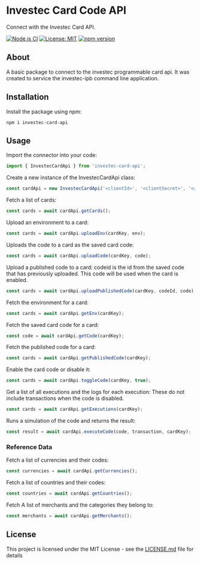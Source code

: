 # Investec Card Code API

Connect with the Investec Card API.

[![Node.js CI](https://github.com/devinpearson/investec-card-api/actions/workflows/node.js.yml/badge.svg)](https://github.com/devinpearson/investec-card-api/actions/workflows/node.js.yml)
[![License: MIT](https://img.shields.io/badge/License-MIT-yellow.svg)](https://opensource.org/licenses/MIT)
[![npm version](https://badge.fury.io/js/investec-card-api.svg)](https://badge.fury.io/js/investec-card-api)

## About

A basic package to connect to the investec programmable card api.
It was created to service the investec-ipb command line application.

## Installation

Install the package using npm:

```
npm i investec-card-api
```

## Usage

Import the connector into your code:

```typescript
import { InvestecCardApi } from 'investec-card-api';
```

Create a new instance of the InvestecCardApi class:

```typescript
const cardApi = new InvestecCardApi('<clientId>', '<clientSecret>', '<apiKey>');
```

Fetch a list of cards:

```typescript
const cards = await cardApi.getCards();
```

Upload an environment to a card:

```typescript
const cards = await cardApi.uploadEnv(cardKey, env);
```

Uploads the code to a card as the saved card code:

```typescript
const cards = await cardApi.uploadCode(cardKey, code);
```

Upload a published code to a card:
codeid is the id from the saved code that has previously uploaded.
This code will be used when the card is enabled.

```typescript
const cards = await cardApi.uploadPublishedCode(cardKey, codeId, code);
```

Fetch the environment for a card:

```typescript
const cards = await cardApi.getEnv(cardKey);
```

Fetch the saved card code for a card:

```typescript
const code = await cardApi.getCode(cardKey);
```

Fetch the published code for a card:

```typescript
const cards = await cardApi.getPublishedCode(cardKey);
```

Enable the card code or disable it:

```typescript
const cards = await cardApi.toggleCode(cardKey, true);
```

Get a list of all executions and the logs for each execution:
These do not include transactions when the code is disabled.

```typescript
const cards = await cardApi.getExecutions(cardKey);
```

Runs a simulation of the code and returns the result:

```typescript
const result = await cardApi.executeCode(code, transaction, cardKey);
```

### Reference Data

Fetch a list of currencies and their codes:

```typescript
const currencies = await cardApi.getCurrencies();
```

Fetch a list of countries and their codes:

```typescript
const countries = await cardApi.getCountries();
```

Fetch A list of merchants and the categories they belong to:

```typescript
const merchants = await cardApi.getMerchants();
```

## License

This project is licensed under the MIT License - see the [LICENSE.md](LICENSE.md) file for details
